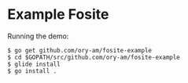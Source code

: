 # Example Fosite

Running the demo:

```
$ go get github.com/ory-am/fosite-example
$ cd $GOPATH/src/github.com/ory-am/fosite-example
$ glide install
$ go install .
```